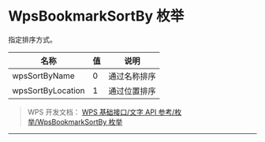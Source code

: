 # WpsBookmarkSortBy 枚举

指定排序方式。

| 名称              | 值  | 说明         |
|-------------------|-----|--------------|
| wpsSortByName     | 0   | 通过名称排序 |
| wpsSortByLocation | 1   | 通过位置排序 |

> WPS 开发文档： [WPS 基础接口/文字 API 参考/枚举/WpsBookmarkSortBy 枚举](https://qn.cache.wpscdn.cn/encs/doc/office_v19/topics/WPS%20%E5%9F%BA%E7%A1%80%E6%8E%A5%E5%8F%A3/%E6%96%87%E5%AD%97%20API%20%E5%8F%82%E8%80%83/%E6%9E%9A%E4%B8%BE/WpsBookmarkSortBy%20%E6%9E%9A%E4%B8%BE.html)

------------------------------------------------------------------------
